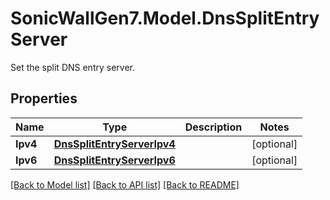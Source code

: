 # SonicWallGen7.Model.DnsSplitEntryServer
Set the split DNS entry server.

## Properties

Name | Type | Description | Notes
------------ | ------------- | ------------- | -------------
**Ipv4** | [**DnsSplitEntryServerIpv4**](DnsSplitEntryServerIpv4.md) |  | [optional] 
**Ipv6** | [**DnsSplitEntryServerIpv6**](DnsSplitEntryServerIpv6.md) |  | [optional] 

[[Back to Model list]](../README.md#documentation-for-models) [[Back to API list]](../README.md#documentation-for-api-endpoints) [[Back to README]](../README.md)

